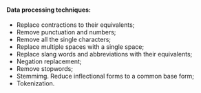 #### Data processing techniques:

* Replace contractions to their equivalents;
* Remove punctuation and numbers;
* Remove all the single characters;
* Replace multiple spaces with a single space;
* Replace slang words and abbreviations with their equivalents;
* Negation replacement;
* Remove stopwords;
* Stemmimg. Reduce inflectional forms to a common base form;
* Tokenization.
